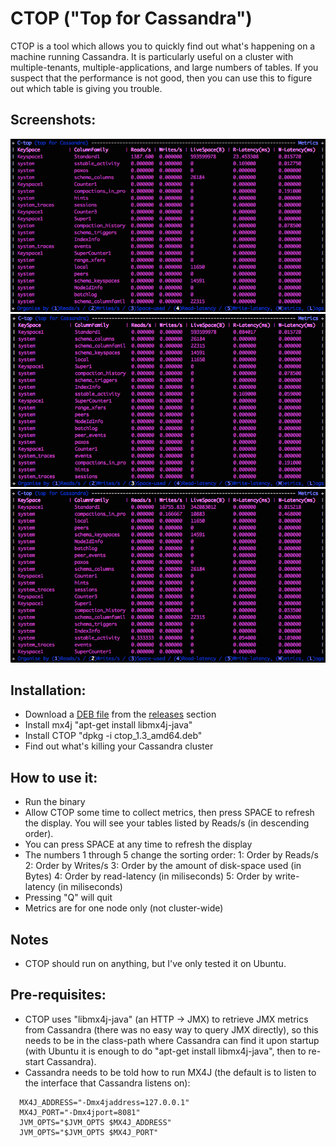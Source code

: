 # CTOP ("Top for Cassandra")

CTOP is a tool which allows you to quickly find out what's happening on a machine running Cassandra. It is particularly useful on a cluster with multiple-tenants, multiple-applications, and large numbers of tables. If you suspect that the performance is not good, then you can use this to figure out which table is giving you trouble.

## Screenshots:
![Ordered by read-latency](docs/ordered-by-read-latency.png "Ordered by read-latency")
![Ordered by disk-space](docs/ordered-by-diskspace.png "Ordered by disk-space")
![Ordered by write-rate](docs/ordered-by-write-rate.png "Ordered by write-rate")

## Installation:
* Download a [DEB file](https://github.com/hailocab/ctop/releases/download/1.3/ctop_1.3_amd64.deb "CTOP 1.3") from the [releases](https://github.com/hailocab/ctop/releases "releases") section
* Install mx4j "apt-get install libmx4j-java"
* Install CTOP "dpkg -i ctop_1.3_amd64.deb"
* Find out what's killing your Cassandra cluster

## How to use it:
* Run the binary
* Allow CTOP some time to collect metrics, then press SPACE to refresh the display. You will see your tables listed by Reads/s (in descending order).
* You can press SPACE at any time to refresh the display
* The numbers 1 through 5 change the sorting order:
  1: Order by Reads/s
  2: Order by Writes/s
  3: Order by the amount of disk-space used (in Bytes)
  4: Order by read-latency (in miliseconds)
  5: Order by write-latency (in miliseconds)
* Pressing "Q" will quit
* Metrics are for one node only (not cluster-wide)

## Notes
* CTOP should run on anything, but I've only tested it on Ubuntu.

## Pre-requisites:
* CTOP uses "libmx4j-java" (an HTTP -> JMX) to retrieve JMX metrics from Cassandra (there was no easy way to query JMX directly), so this needs to be in the class-path where Cassandra can find it upon startup (with Ubuntu it is enough to do "apt-get install libmx4j-java", then to re-start Cassandra).
* Cassandra needs to be told how to run MX4J (the default is to listen to the interface that Cassandra listens on):  
```
  MX4J_ADDRESS="-Dmx4jaddress=127.0.0.1"  
  MX4J_PORT="-Dmx4jport=8081"  
  JVM_OPTS="$JVM_OPTS $MX4J_ADDRESS"  
  JVM_OPTS="$JVM_OPTS $MX4J_PORT"  
```
